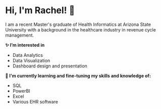 # Hi, I'm Rachel! :wave:

I am a recent Master's graduate of Health Informatics at Arizona State University with a background in the healthcare industry in revenue cycle management.


**:sparkles: I’m interested in**

* Data Analytics
* Data Visualization
* Dashboard design and presentation

**🌱 I'm currently learning and fine-tuning my skills and knowledge of:**

* SQL
* PowerBI
* Excel
* Various EHR software
  

<!---
rachelcurb/rachelcurb is a ✨ special ✨ repository because its `README.md` (this file) appears on your GitHub profile.
You can click the Preview link to take a look at your changes.
--->
